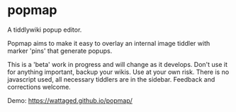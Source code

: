 # popmap

A tiddlywiki popup editor.

Popmap aims to make it easy to overlay an internal image tiddler with marker 'pins' that generate popups.

This is a 'beta' work in progress and will change as it develops. Don't use it for anything important, backup your wikis. Use at your own risk. There is no javascript used, all necessary tiddlers are in the sidebar.
Feedback and corrections welcome.

Demo: https://wattaged.github.io/popmap/
